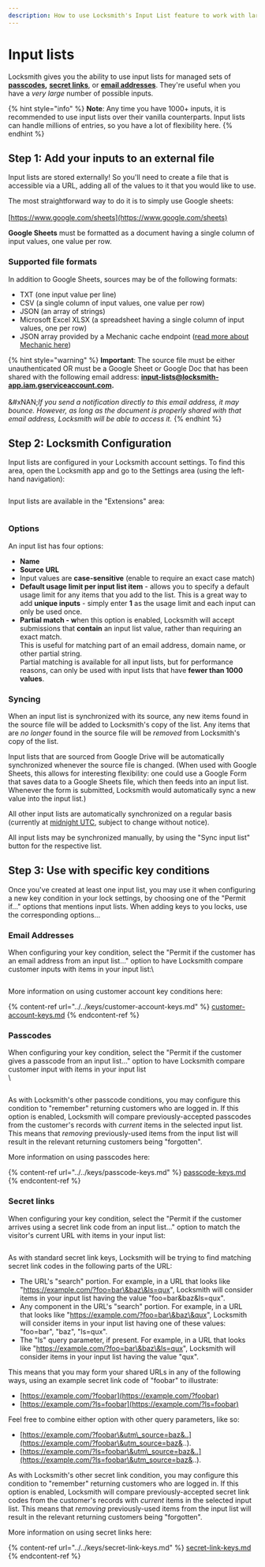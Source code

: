 ```yaml
---
description: How to use Locksmith's Input List feature to work with large numbers of inputs
---
```


# Input lists

Locksmith gives you the ability to use input lists for managed sets of [**passcodes**](../../keys/passcode-keys.md)**,** [**secret links**](../../keys/secret-link-keys.md), or [**email addresses**](../../keys/customer-account-keys.md). They're useful when you have a _very large_ number of possible inputs.

{% hint style="info" %}
**Note**: Any time you have 1000+ inputs, it is recommended to use input lists over their vanilla counterparts. Input lists can handle millions of entries, so you have a lot of flexibility here.
{% endhint %}

## Step 1: Add your inputs to an external file

Input lists are stored externally! So you'll need to create a file that is accessible via a URL, adding all of the values to it that you would like to use.

The most straightforward way to do it is to simply use Google sheets:\
\
[https://www.google.com/sheets](https://www.google.com/sheets)

**Google Sheets** must be formatted as a document having a single column of input values, one value per row.

### Supported file formats

In addition to Google Sheets, sources may be of the following formats:

* TXT (one input value per line)
* CSV (a single column of input values, one value per row)
* JSON (an array of strings)
* Microsoft Excel XLSX (a spreadsheet having a single column of input values, one per row)
* JSON array provided by a Mechanic cache endpoint ([read more about Mechanic here](https://apps.shopify.com/mechanic))

{% hint style="warning" %}
**Important**: The source file must be either unauthenticated OR must be a Google Sheet or Google Doc that has been shared with the following email address: **input-lists@locksmith-app.iam.gserviceaccount.com.** \
\
&#xNAN;_&#x49;f you send a notification directly to this email address, it may bounce. However, as long as the document is properly shared with that email address, Locksmith will be able to access it._
{% endhint %}

## Step 2: Locksmith Configuration

Input lists are configured in your Locksmith account settings. To find this area, open the Locksmith app and go to the Settings area (using the left-hand navigation):

<figure><img src="../../.gitbook/assets/Screen Shot 2022-11-08 at 9.31.31 PM.png" alt=""><figcaption></figcaption></figure>

Input lists are available in the "Extensions" area:

<figure><img src="../../.gitbook/assets/Screen Shot 2022-11-08 at 9.34.37 PM.png" alt=""><figcaption></figcaption></figure>

### Options

An input list has four options:

* **Name**
* **Source URL**&#x20;
* Input values are **case-sensitive** (enable to require an exact case match)
* **Default usage limit per input list item** - allows you to specify a default usage limit for any items that you add to the list. This is a great way to add **unique inputs** - simply enter **1** as the usage limit and each input can only be used once.
* **Partial match - w**hen this option is enabled, Locksmith will accept submissions that **contain** an input list value, rather than requiring an exact match.\
  This is useful for matching part of an email address, domain name, or other partial string.\
  Partial matching is available for all input lists, but for performance reasons, can only be used with input lists that have **fewer than 1000 values**.

### Syncing <a href="#syncing" id="syncing"></a>

When an input list is synchronized with its source, any new items found in the source file will be added to Locksmith's copy of the list. Any items that are  _no longer_ found in the source file will be _removed_ from Locksmith's copy of the list.

Input lists that are sourced from Google Drive will be automatically synchronized whenever the source file is changed. (When used with Google Sheets, this allows for interesting flexibility: one could use a Google Form that saves data to a Google Sheets file, which then feeds into an input list. Whenever the form is submitted, Locksmith would automatically sync a new value into the input list.)

All other input lists are automatically synchronized on a regular basis (currently at [midnight UTC](https://time.is/UTC), subject to change without notice).

All input lists may be synchronized manually, by using the "Sync input list" button for the respective list.

## Step 3: Use with specific key conditions

Once you've created at least one input list, you may use it when configuring a new key condition in your lock settings, by choosing one of the "Permit if..." options that mentions input lists. When adding keys to you locks, use the corresponding options...

### Email Addresses&#x20;

When configuring your key condition, select the "Permit if the customer has an email address from an input list…" option to have Locksmith compare customer inputs with items in your input list:\


<figure><img src="../../.gitbook/assets/Screen Shot 2022-11-08 at 9.39.11 PM.png" alt=""><figcaption></figcaption></figure>

More information on using customer account key conditions here:

{% content-ref url="../../keys/customer-account-keys.md" %}
[customer-account-keys.md](../../keys/customer-account-keys.md)
{% endcontent-ref %}

### Passcodes

When configuring your key condition, select the "Permit if the customer gives a passcode from an input list…" option to have Locksmith compare customer input with items in your input list\
\


<figure><img src="../../.gitbook/assets/Screen Shot 2022-11-08 at 9.41.27 PM.png" alt=""><figcaption></figcaption></figure>

As with Locksmith's other passcode conditions, you may configure this condition to "remember" returning customers who are logged in. If this option is enabled, Locksmith will compare previously-accepted passcodes from the customer's records with _current_ items in the selected input list. This means that _removing_ previously-used items from the input list will result in the relevant returning customers being "forgotten".

More information on using passcodes here:

{% content-ref url="../../keys/passcode-keys.md" %}
[passcode-keys.md](../../keys/passcode-keys.md)
{% endcontent-ref %}

### Secret links

When configuring your key condition, select the "Permit if the customer arrives using a secret link code from an input list…" option to match the visitor's current URL with items in your input list:

<figure><img src="../../.gitbook/assets/Screen Shot 2022-11-08 at 9.54.03 PM.png" alt=""><figcaption></figcaption></figure>

As with standard secret link keys, Locksmith will be trying to find matching secret link codes in the following parts of the URL:

* The URL's "search" portion. For example, in a URL that looks like "https://example.com/?foo=bar\&baz\&ls=qux", Locksmith will consider items in your input list having the value "foo=bar\&baz\&ls=qux".
* Any component in the URL's "search" portion. For example, in a URL that looks like "https://example.com/?foo=bar\&baz\&qux", Locksmith will consider items in your input list having one of these values: "foo=bar", "baz", "ls=qux".
* The "ls" query parameter, if present. For example, in a URL that looks like "https://example.com/?foo=bar\&baz\&ls=qux", Locksmith will consider items in your input list having the value "qux".

This means that you may form your shared URLs in any of the following ways, using an example secret link code of "foobar" to illustrate:

* [https://example.com/?foobar](https://example.com/?foobar)
* [https://example.com/?ls=foobar](https://example.com/?ls=foobar)

Feel free to combine either option with other query parameters, like so:

* [https://example.com/?foobar\&utm\_source=baz&..](https://example.com/?foobar\&utm_source=baz&..).
* [https://example.com/?ls=foobar\&utm\_source=baz&..](https://example.com/?ls=foobar\&utm_source=baz&..).

As with Locksmith's other secret link condition, you may configure this condition to "remember" returning customers who are logged in. If this option is enabled, Locksmith will compare previously-accepted secret link codes from the customer's records with  _current_ items in the selected input list. This means that _removing_ previously-used items from the input list will result in the relevant returning customers being "forgotten".

More information on using secret links here:

{% content-ref url="../../keys/secret-link-keys.md" %}
[secret-link-keys.md](../../keys/secret-link-keys.md)
{% endcontent-ref %}
